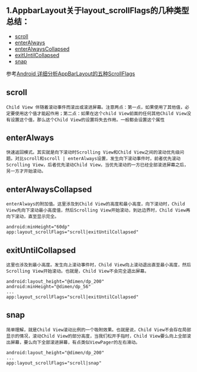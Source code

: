1.AppbarLayout关于layout_scrollFlags的几种类型总结：
---
* [scroll](#scroll)
* [enterAlways](#enterAlways)
* [enterAlwaysCollapsed](#enterAlwaysCollapsed)
* [exitUntilCollapsed](#exitUntilCollapsed)
* [snap](#snap)

参考[Android 详细分析AppBarLayout的五种ScrollFlags](https://www.jianshu.com/p/7caa5f4f49bd)


scroll</br>
---
    Child View 伴随着滚动事件而滚出或滚进屏幕。注意两点：第一点，如果使用了其他值，必定要使用这个值才能起作用；第二点：如果在这个child View前面的任何其他Child View没有设置这个值，那么这个Child View的设置将失去作用。一般都会设置这个属性
enterAlways
---
    快速返回模式。其实就是向下滚动时Scrolling View和Child View之间的滚动优先级问题。对比scroll和scroll | enterAlways设置，发生向下滚动事件时，前者优先滚动Scrolling View，后者优先滚动Child View，当优先滚动的一方已经全部滚进屏幕之后，另一方才开始滚动。
enterAlwaysCollapsed
---
    enterAlways的附加值。这里涉及到Child View的高度和最小高度，向下滚动时，Child View先向下滚动最小高度值，然后Scrolling View开始滚动，到达边界时，Child View再向下滚动，直至显示完全。
 ```
 android:minHeight="60dp"
 app:layout_scrollFlags="scroll|exitUntilCollapsed"
 ```
exitUntilCollapsed
---
    这里也涉及到最小高度。发生向上滚动事件时，Child View向上滚动退出直至最小高度，然后Scrolling View开始滚动。也就是，Child View不会完全退出屏幕。
```
android:layout_height="@dimen/dp_200"
android:minHeight="@dimen/dp_56"
...
app:layout_scrollFlags="scroll|exitUntilCollapsed"
```
snap
---
    简单理解，就是Child View滚动比例的一个吸附效果。也就是说，Child View不会存在局部显示的情况，滚动Child View的部分高度，当我们松开手指时，Child View要么向上全部滚出屏幕，要么向下全部滚进屏幕，有点类似ViewPager的左右滑动。
```
android:layout_height="@dimen/dp_200"
...
app:layout_scrollFlags="scroll|snap"
```





